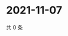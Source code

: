 # 2021-11-07

共 0 条

<!-- BEGIN WEIBO -->
<!-- 最后更新时间 Sun Nov 07 2021 11:11:35 GMT+0800 (China Standard Time) -->

<!-- END WEIBO -->
